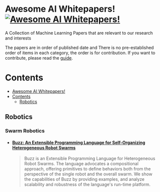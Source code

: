 # Awesome AI Whitepapers! [![Awesome AI Whitepapers!](https://cdn.rawgit.com/sindresorhus/awesome/d7305f38d29fed78fa85652e3a63e154dd8e8829/media/badge.svg)](https://github.com/sindresorhus/awesome)
A Collection of Machine Learning Papers that are relevant to our research and interests

The papers are in order of published date and There is no pre-established order of items in each category, the order is for contribution. If you want to contribute, please read the [guide](CONTRIBUTING.md).

# Contents

- [Awesome AI Whitepapers!](https://github.com/sindresorhus/awesome/#Awesome-AI-Whitepapers)
- [Contents](#contents)
  - [Robotics](#robotics)

## Robotics

### Swarm Robotics

  - #### [Buzz: An Extensible Programming Language for Self-Organizing Heterogeneous Robot Swarms](https://arxiv.org/pdf/1507.05946.pdf)
      > Buzz is an Extensible Programming Language for Heterogeneous Robot Swarms. The language advocates a compositional approach, offering primitives to define behaviors both from the perspective of the single robot and the overall swarm. We show the capabilities of Buzz by providing examples, and analyze scalability and robustness of the language's run-time platform.
